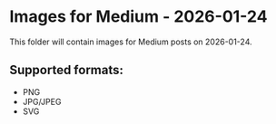 # Images for Medium - 2026-01-24

This folder will contain images for Medium posts on 2026-01-24.

## Supported formats:
- PNG
- JPG/JPEG
- SVG
